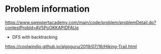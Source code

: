 # Problem information

<https://www.swexpertacademy.com/main/code/problem/problemDetail.do?contestProbId=AV5PoOKKAPIDFAUq>

- DFS with backtracking

<https://coolwindjo.github.io/algoguru/2019/07/16/Hiking-Trail.html>